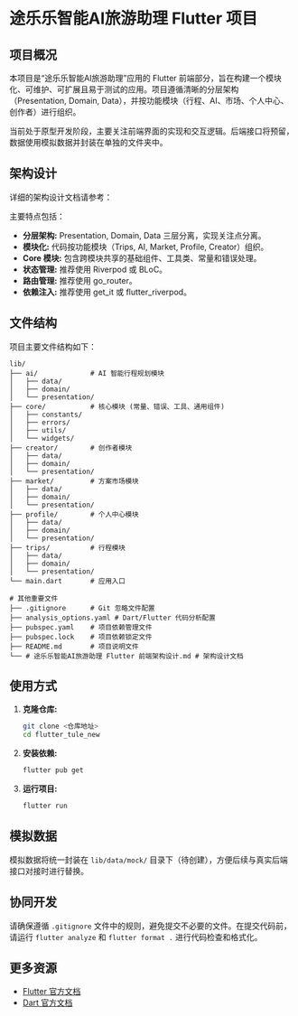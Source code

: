 # 途乐乐智能AI旅游助理 Flutter 项目

## 项目概况

本项目是“途乐乐智能AI旅游助理”应用的 Flutter 前端部分，旨在构建一个模块化、可维护、可扩展且易于测试的应用。项目遵循清晰的分层架构（Presentation, Domain, Data），并按功能模块（行程、AI、市场、个人中心、创作者）进行组织。

当前处于原型开发阶段，主要关注前端界面的实现和交互逻辑。后端接口将预留，数据使用模拟数据并封装在单独的文件夹中。

## 架构设计

详细的架构设计文档请参考：<mcfile name="# 途乐乐智能AI旅游助理 Flutter 前端架构设计.md" path="e:\code\FlutterProj\flutter_tule_new\# 途乐乐智能AI旅游助理 Flutter 前端架构设计.md"></mcfile>

主要特点包括：

- **分层架构:** Presentation, Domain, Data 三层分离，实现关注点分离。
- **模块化:** 代码按功能模块（Trips, AI, Market, Profile, Creator）组织。
- **Core 模块:** 包含跨模块共享的基础组件、工具类、常量和错误处理。
- **状态管理:** 推荐使用 Riverpod 或 BLoC。
- **路由管理:** 推荐使用 go_router。
- **依赖注入:** 推荐使用 get_it 或 flutter_riverpod。

## 文件结构

项目主要文件结构如下：

```
lib/
├── ai/             # AI 智能行程规划模块
│   ├── data/
│   ├── domain/
│   └── presentation/
├── core/           # 核心模块 (常量、错误、工具、通用组件)
│   ├── constants/
│   ├── errors/
│   ├── utils/
│   └── widgets/
├── creator/        # 创作者模块
│   ├── data/
│   ├── domain/
│   └── presentation/
├── market/         # 方案市场模块
│   ├── data/
│   ├── domain/
│   └── presentation/
├── profile/        # 个人中心模块
│   ├── data/
│   ├── domain/
│   └── presentation/
├── trips/          # 行程模块
│   ├── data/
│   ├── domain/
│   └── presentation/
└── main.dart       # 应用入口

# 其他重要文件
├── .gitignore      # Git 忽略文件配置
├── analysis_options.yaml # Dart/Flutter 代码分析配置
├── pubspec.yaml    # 项目依赖管理文件
├── pubspec.lock    # 项目依赖锁定文件
├── README.md       # 项目说明文件
└── # 途乐乐智能AI旅游助理 Flutter 前端架构设计.md # 架构设计文档
```

## 使用方式

1.  **克隆仓库:**
    ```bash
    git clone <仓库地址>
    cd flutter_tule_new
    ```

2.  **安装依赖:**
    ```bash
    flutter pub get
    ```

3.  **运行项目:**
    ```bash
    flutter run
    ```

## 模拟数据

模拟数据将统一封装在 `lib/data/mock/` 目录下（待创建），方便后续与真实后端接口对接时进行替换。

## 协同开发

请确保遵循 `.gitignore` 文件中的规则，避免提交不必要的文件。在提交代码前，请运行 `flutter analyze` 和 `flutter format .` 进行代码检查和格式化。

## 更多资源

- [Flutter 官方文档](https://docs.flutter.dev/)
- [Dart 官方文档](https://dart.dev/)

